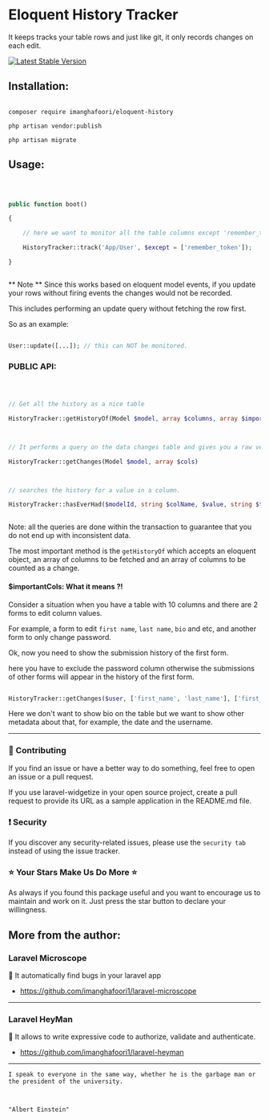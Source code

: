 # Eloquent History Tracker



It keeps tracks your table rows and just like git, it only records changes on each edit.



[![Latest Stable Version](https://poser.pugx.org/imanghafoori/eloquent-history/v/stable)](https://packagist.org/packages/imanghafoori/eloquent-history)



## Installation:

```

composer require imanghafoori/eloquent-history

php artisan vendor:publish

php artisan migrate

```



## Usage:

```php



public function boot()

{

    // here we want to monitor all the table columns except 'remember_token'

    HistoryTracker::track('App/User', $except = ['remember_token']);

}



```



** Note ** Since this works based on eloquent model events, if you update your rows without firing events the changes would not be recorded.

This includes performing an update query without fetching the row first.

So as an example:

```php

User::update([...]); // this can NOT be monitored.

```



### PUBLIC API:



```php



// Get all the history as a nice table

HistoryTracker::getHistoryOf(Model $model, array $columns, array $importantCols = [])



// It performs a query on the data changes table and gives you a raw version of changes.

HistoryTracker::getChanges(Model $model, array $cols)



// searches the history for a value in a column.

HistoryTracker::hasEverHad($modelId, string $colName, $value, string $tableName)



```



Note: all the queries are done within the transaction to guarantee that you do not end up with inconsistent data.



The most important method is the `getHistoryOf` which accepts an eloquent object, an array of columns to be fetched and an array of columns to be counted as a change.



#### $importantCols: What it means ?!



Consider a situation when you have a table with 10 columns and there are 2 forms to edit column values.

For example, a form to edit `first name`, `last name`, `bio` and etc, and another form to only change password.



Ok, now you need to show the submission history of the first form.



here you have to exclude the password column otherwise the submissions of other forms will appear in the history of the first form.



```php

HistoryTracker::getChanges($user, ['first_name', 'last_name'], ['first_name', 'last_name', 'bio']);

```



Here we don't want to show bio on the table but we want to show other metadata about that, for example, the date and the username.







--------------------



### :raising_hand: Contributing 

If you find an issue or have a better way to do something, feel free to open an issue or a pull request.

If you use laravel-widgetize in your open source project, create a pull request to provide its URL as a sample application in the README.md file. 





### :exclamation: Security

If you discover any security-related issues, please use the `security tab` instead of using the issue tracker.





### :star: Your Stars Make Us Do More :star:

As always if you found this package useful and you want to encourage us to maintain and work on it. Just press the star button to declare your willingness.







## More from the author:



### Laravel Microscope



:gem: It automatically find bugs in your laravel app



- https://github.com/imanghafoori1/laravel-microscope



-------------



### Laravel HeyMan



:gem: It allows to write expressive code to authorize, validate and authenticate.



- https://github.com/imanghafoori1/laravel-heyman



--------------



<p align="center">

  

    I speak to everyone in the same way, whether he is the garbage man or the president of the university.

    

    "Albert Einstein"

    

</p>



